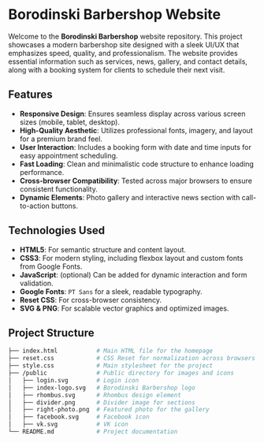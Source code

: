 # Borodinski Barbershop Website

Welcome to the **Borodinski Barbershop** website repository. This project showcases a modern barbershop site designed with a sleek UI/UX that emphasizes speed, quality, and professionalism. The website provides essential information such as services, news, gallery, and contact details, along with a booking system for clients to schedule their next visit.

## Features

- **Responsive Design**: Ensures seamless display across various screen sizes (mobile, tablet, desktop).
- **High-Quality Aesthetic**: Utilizes professional fonts, imagery, and layout for a premium brand feel.
- **User Interaction**: Includes a booking form with date and time inputs for easy appointment scheduling.
- **Fast Loading**: Clean and minimalistic code structure to enhance loading performance.
- **Cross-browser Compatibility**: Tested across major browsers to ensure consistent functionality.
- **Dynamic Elements**: Photo gallery and interactive news section with call-to-action buttons.

## Technologies Used

- **HTML5**: For semantic structure and content layout.
- **CSS3**: For modern styling, including flexbox layout and custom fonts from Google Fonts.
- **JavaScript**: (optional) Can be added for dynamic interaction and form validation.
- **Google Fonts**: `PT Sans` for a sleek, readable typography.
- **Reset CSS**: For cross-browser consistency.
- **SVG & PNG**: For scalable vector graphics and optimized images.

## Project Structure

```bash
├── index.html           # Main HTML file for the homepage
├── reset.css            # CSS Reset for normalization across browsers
├── style.css            # Main stylesheet for the project
├── /public              # Public directory for images and icons
│   ├── login.svg        # Login icon
│   ├── index-logo.svg   # Borodinski Barbershop logo
│   ├── rhombus.svg      # Rhombus design element
│   ├── divider.png      # Divider image for sections
│   ├── right-photo.png  # Featured photo for the gallery
│   ├── facebook.svg     # Facebook icon
│   ├── vk.svg           # VK icon
└── README.md            # Project documentation
